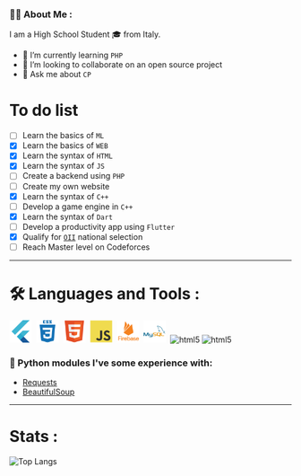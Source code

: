 ### :man_technologist: About Me :
I am a High School Student 🎓 from Italy.
- 🌱 I’m currently learning `PHP`
- 👯 I’m looking to collaborate on an open source project
- 💬 Ask me about `CP`

# To do list
- [ ] Learn the basics of `ML`
- [x] Learn the basics of `WEB`
- [x] Learn the syntax of `HTML`
- [x] Learn the syntax of `JS`
- [ ] Create a backend using `PHP`
- [ ] Create my own website
- [x] Learn the syntax of `C++`
- [ ] Develop a game engine in `C++`
- [x] Learn the syntax of `Dart`
- [ ] Develop a productivity app using `Flutter`
- [x] Qualify for [`OII`](https://www.olimpiadi-informatica.it/) national selection
- [ ] Reach Master level on Codeforces

---

# :hammer_and_wrench: Languages and Tools :
<div>
  <img src="https://github.com/devicons/devicon/blob/master/icons/flutter/flutter-original.svg" title="Flutter" alt="Flutter" width="40" height="40"/>&nbsp;
  <img src="https://github.com/devicons/devicon/blob/master/icons/css3/css3-plain-wordmark.svg"  title="CSS3" alt="CSS" width="40" height="40"/>&nbsp;
  <img src="https://github.com/devicons/devicon/blob/master/icons/html5/html5-original.svg" title="HTML5" alt="HTML" width="40" height="40"/>&nbsp;
  <img src="https://github.com/devicons/devicon/blob/master/icons/javascript/javascript-original.svg" title="JavaScript" alt="JavaScript" width="40" height="40"/>&nbsp;
  <img src="https://github.com/devicons/devicon/blob/master/icons/firebase/firebase-plain-wordmark.svg" title="Firebase" alt="Firebase" width="40" height="40"/>&nbsp;
  <img src="https://github.com/devicons/devicon/blob/master/icons/mysql/mysql-original-wordmark.svg" title="MySQL"  alt="MySQL" width="40" height="40"/>&nbsp;
  <img src="https://upload.wikimedia.org/wikipedia/commons/1/19/C_Logo.png" alt="html5" width="40" height="40"/> 
  <img src="https://upload.wikimedia.org/wikipedia/commons/thumb/1/18/ISO_C%2B%2B_Logo.svg/1822px-ISO_C%2B%2B_Logo.svg.png" alt="html5" width="40" height="40"/> 
</div>

### 🐍 Python modules I've some experience with:
- [Requests](https://pypi.org/project/requests/)
- [BeautifulSoup](https://pypi.org/project/beautifulsoup4/)

---

# Stats :

![Top Langs](https://github-readme-stats-git-masterrstaa-rickstaa.vercel.app/api/top-langs/?username=iamnotmat&layout=compact&theme=vision-friendly-dark)

